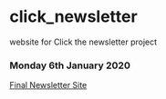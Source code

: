 # click_newsletter
website for Click the newsletter project

### Monday 6th January 2020
[Final Newsletter Site](https://ailsiseburns.github.io/click_newsletter/index.html)